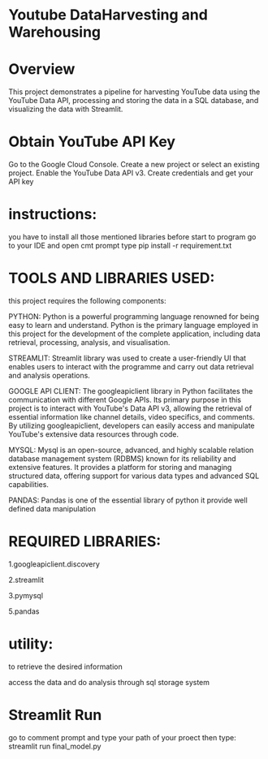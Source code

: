 # Youtube DataHarvesting and Warehousing

# Overview
This project demonstrates a pipeline for harvesting YouTube data using the YouTube Data API, processing and storing the data in a SQL database, and visualizing the data with Streamlit.

# Obtain YouTube API Key
Go to the Google Cloud Console.
Create a new project or select an existing project.
Enable the YouTube Data API v3.
Create credentials and get your API key

# instructions:
you have to install all those mentioned libraries before start to program go to your IDE and open cmt prompt type pip install -r requirement.txt

# TOOLS AND LIBRARIES USED: 
this project requires the following components:
   
  PYTHON: Python is a powerful programming language renowned for being easy to learn and understand. Python is the primary language employed in this project for the development of the complete application, including data retrieval, processing, analysis, and visualisation.
  
  STREAMLIT: Streamlit library was used to create a user-friendly UI that enables users to interact with the programme and carry out data retrieval and analysis operations.

  GOOGLE API CLIENT: The googleapiclient library in Python facilitates the communication with different Google APIs. Its primary purpose in this project is to interact with YouTube's Data API v3, allowing the retrieval of essential information like channel details, video specifics, and comments. By utilizing googleapiclient, developers can easily access and manipulate YouTube's extensive data resources through code.
  
  MYSQL: Mysql is an open-source, advanced, and highly scalable relation database management system (RDBMS) known for its reliability and extensive features. It provides a platform for storing and managing structured data, offering support for various data types and advanced SQL capabilities.

  PANDAS: Pandas is one of the essential library of python it provide well defined data manipulation 

# REQUIRED LIBRARIES:

1.googleapiclient.discovery

2.streamlit

3.pymysql

5.pandas

# utility:

to retrieve the desired information 

access the data and do analysis through sql storage system

# Streamlit Run
go to comment prompt and type your path of your proect then type: streamlit run final_model.py
